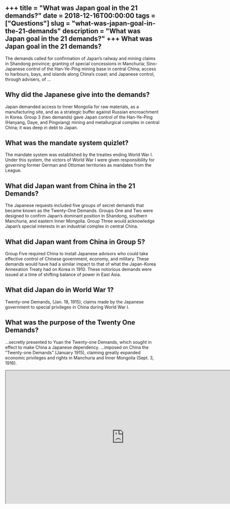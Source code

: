 +++
title = "What was Japan goal in the 21 demands?"
date = 2018-12-16T00:00:00
tags = ["Questions"]
slug = "what-was-japan-goal-in-the-21-demands"
description = "What was Japan goal in the 21 demands?"
+++
What was Japan goal in the 21 demands?
--------------------------------------

The demands called for confirmation of Japan’s railway and mining claims in Shandong province; granting of special concessions in Manchuria; Sino-Japanese control of the Han-Ye-Ping mining base in central China; access to harbours, bays, and islands along China’s coast; and Japanese control, through advisers, of …

Why did the Japanese give into the demands?
-------------------------------------------

Japan demanded access to Inner Mongolia for raw materials, as a manufacturing site, and as a strategic buffer against Russian encroachment in Korea. Group 3 (two demands) gave Japan control of the Han-Ye-Ping (Hanyang, Daye, and Pingxiang) mining and metallurgical complex in central China; it was deep in debt to Japan.

What was the mandate system quizlet?
------------------------------------

The mandate system was established by the treaties ending World War I. Under this system, the victors of World War I were given responsibility for governing former German and Ottoman territories as mandates from the League.

What did Japan want from China in the 21 Demands?
-------------------------------------------------

The Japanese requests included five groups of secret demands that became known as the Twenty-One Demands. Groups One and Two were designed to confirm Japan’s dominant position in Shandong, southern Manchuria, and eastern Inner Mongolia. Group Three would acknowledge Japan’s special interests in an industrial complex in central China.

What did Japan want from China in Group 5?
------------------------------------------

Group Five required China to install Japanese advisors who could take effective control of Chinese government, economy, and military. These demands would have had a similar impact to that of what the Japan-Korea Annexation Treaty had on Korea in 1910. These notorious demands were issued at a time of shifting balance of power in East Asia.

What did Japan do in World War 1?
---------------------------------

Twenty-one Demands, (Jan. 18, 1915), claims made by the Japanese government to special privileges in China during World War I.

What was the purpose of the Twenty One Demands?
-----------------------------------------------

…secretly presented to Yuan the Twenty-one Demands, which sought in effect to make China a Japanese dependency. …imposed on China the “Twenty-one Demands” (January 1915), claiming greatly expanded economic privileges and rights in Manchuria and Inner Mongolia (Sept. 3, 1916).

<iframe allow="accelerometer; autoplay; clipboard-write; encrypted-media; gyroscope; picture-in-picture" allowfullscreen="" class="__youtube_prefs__  epyt-is-override  no-lazyload" data-no-lazy="1" data-origheight="433" data-origwidth="770" data-skipgform_ajax_framebjll="" height="433" id="_ytid_67899" loading="lazy" src="https://www.youtube.com/embed/MaDeB84WNjA?enablejsapi=1&autoplay=0&cc_load_policy=0&cc_lang_pref=&iv_load_policy=1&loop=0&modestbranding=0&rel=1&fs=1&playsinline=0&autohide=2&theme=dark&color=red&controls=1&" title="YouTube player" width="770"></iframe>